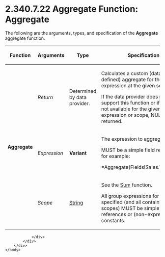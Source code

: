 <html dir="LTR" xmlns:mshelp="http://msdn.microsoft.com/mshelp" xmlns:ddue="http://ddue.schemas.microsoft.com/authoring/2003/5" xmlns:xlink="http://www.w3.org/1999/xlink" xmlns:tool="http://www.microsoft.com/tooltip">
    <head>
        <meta http-equiv="Content-Type" content="text/html; CHARSET=utf-8"></meta>
        <meta name="save" content="history"></meta>
        <title>2.340.7.22 Aggregate Function: Aggregate</title>
        <xml>
            <mshelp:toctitle title="2.340.7.22 Aggregate Function: Aggregate"></mshelp:toctitle>
            <mshelp:rltitle title="[MS-RDL]: Aggregate Function: Aggregate"></mshelp:rltitle>
            <mshelp:keyword index="A" term="d9eb9bd3-4fb9-4eb8-8abb-576ca9376e64"></mshelp:keyword>
            <mshelp:attr name="DCSext.ContentType" value="open specification"></mshelp:attr>
            <mshelp:attr name="AssetID" value="d9eb9bd3-4fb9-4eb8-8abb-576ca9376e64"></mshelp:attr>
            <mshelp:attr name="TopicType" value="kbRef"></mshelp:attr>
            <mshelp:attr name="DCSext.Title" value="[MS-RDL]: Aggregate Function: Aggregate" />
        </xml>
    </head>
    <body>
        <div id="header">
            <h1 class="heading">2.340.7.22 Aggregate Function: Aggregate</h1>
        </div>
        <div id="mainSection">
            <div id="mainBody">
                <div id="allHistory" class="saveHistory"></div>
                <div id="sectionSection0" class="section" name="collapseableSection">
                    

<p>The following are the arguments, types, and specification of
the <b>Aggregate</b> aggregate function.</p>

<table>
 <thead>
  <tr>
   <th>
   <p>Function</p>
   </th>
   <th>
   <p>Arguments</p>
   </th>
   <th>
   <p>Type</p>
   </th>
   <th>
   <p>Specification</p>
   </th>
  </tr>
 </thead>
 <tr>
  <td rowspan="3">
  <p><b>Aggregate</b></p>
  </td>
  <td>
  <p><i>Return</i></p>
  </td>
  <td>
  <p>Determined by data provider.</p>
  </td>
  <td>
  <p>Calculates a custom (data provider-defined) aggregate
  for the expression at the given scope. </p>
  <p>If the data provider does not support this function or
  if the data is not available for the given expression or scope, NULL is
  returned.</p>
  </td>
 </tr>
 <tr>
  <td>
  <p><i>Expression</i></p>
  </td>
  <td>
  <p><b>Variant</b></p>
  </td>
  <td>
  <p>The expression to aggregate.</p>
  <p>MUST be a simple field reference, for example:</p>
  <p>=Aggregate(Fields!Sales.Value,Year)</p>
  </td>
 </tr>
 <tr>
  <td>
  <p><i>Scope</i></p>
  </td>
  <td>
  <p><a href="1ed81ef3-a683-45e3-aaad-bd2bbe71bc3d.html">String</a></p>
  </td>
  <td>
  <p>See the <a href="c00b6434-9f4a-434b-91b9-44eba2d2cdb5.html">Sum</a> function.</p>
  <p>All group expressions for the <i>Scope</i> specified
  (and all containing group scopes) MUST be simple field references or
  (non-expression) constants.</p>
  </td>
 </tr>
</table>

<p> </p>


                </div>
            </div>
        </div>
    </body>
</html>